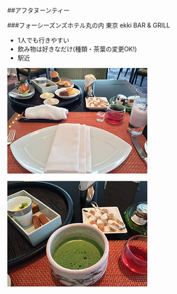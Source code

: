 ##アフタヌーンティー

###フォーシーズンズホテル丸の内 東京 ekki BAR & GRILL
- 1人でも行きやすい
- 飲み物は好きなだけ(種類・茶葉の変更OK!)
- 駅近

![フォーシーズンズ](img/3121.JPG)

![フォーシーズンズ](img/3125.JPG)
